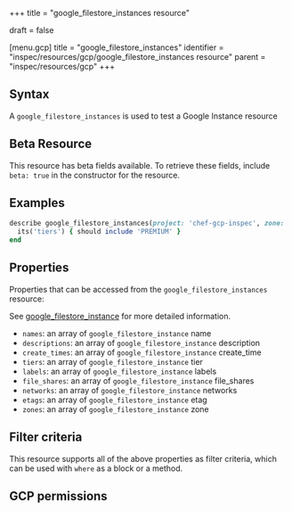 +++
title = "google_filestore_instances resource"

draft = false


[menu.gcp]
title = "google_filestore_instances"
identifier = "inspec/resources/gcp/google_filestore_instances resource"
parent = "inspec/resources/gcp"
+++

## Syntax

A `google_filestore_instances` is used to test a Google Instance resource


## Beta Resource
This resource has beta fields available. To retrieve these fields, include `beta: true` in the constructor for the resource.

## Examples

```ruby
describe google_filestore_instances(project: 'chef-gcp-inspec', zone: 'us-central1-b') do
  its('tiers') { should include 'PREMIUM' }
end
```

## Properties

Properties that can be accessed from the `google_filestore_instances` resource:

See [google_filestore_instance](google_filestore_instance) for more detailed information.

  * `names`: an array of `google_filestore_instance` name
  * `descriptions`: an array of `google_filestore_instance` description
  * `create_times`: an array of `google_filestore_instance` create_time
  * `tiers`: an array of `google_filestore_instance` tier
  * `labels`: an array of `google_filestore_instance` labels
  * `file_shares`: an array of `google_filestore_instance` file_shares
  * `networks`: an array of `google_filestore_instance` networks
  * `etags`: an array of `google_filestore_instance` etag
  * `zones`: an array of `google_filestore_instance` zone

## Filter criteria

This resource supports all of the above properties as filter criteria, which can be used
with `where` as a block or a method.

## GCP permissions

